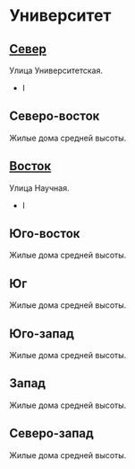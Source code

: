 # Университет

## [Север](./555090.md)

Улица Университетская.

* I

## Северо-восток

Жилые дома средней высоты.

## [Восток](./560100.md)

Улица Научная.

* I

## Юго-восток

Жилые дома средней высоты.

## Юг

Жилые дома средней высоты.

## Юго-запад

Жилые дома средней высоты.

## Запад

Жилые дома средней высоты.

## Северо-запад

Жилые дома средней высоты.
